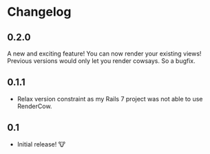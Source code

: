 # Changelog

## 0.2.0

A new and exciting feature! 
You can now render your existing views! 
Previous versions would only let you render cowsays. 
So a bugfix. 
## 0.1.1

* Relax version constraint as my Rails 7 project was not able to use RenderCow.
## 0.1

* Initial release! :cow: